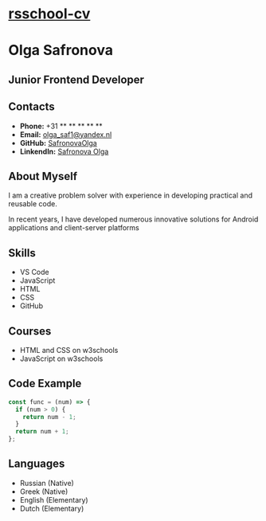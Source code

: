 # **[rsschool-cv]()**

# **Olga Safronova**

## **Junior Frontend Developer**

## **Contacts**

- **Phone:** +31 \** \** \** \** \** 
- **Email:** olga_saf1@yandex.nl
- **GitHub:** [SafronovaOlga](https://github.com/)
- **LinkendIn:** [Safronova Olga](https://www.linkedin.com/)
 
## **About Myself**

<p>I am a creative problem solver with experience in developing practical and reusable code. </p>
<p>In recent years, I have developed numerous innovative solutions for Android applications and client-server platforms</p>

## **Skills**

- VS Code
- JavaScript 
- HTML
- CSS
- GitHub
  
## **Courses**

- HTML and CSS on w3schools
- JavaScript on w3schools

## **Code Example**

```javascript
const func = (num) => {
  if (num > 0) {
    return num - 1;
  }
  return num + 1;
};
```

## **Languages**

- Russian (Native)
- Greek (Native)
- English (Elementary)
- Dutch (Elementary)
